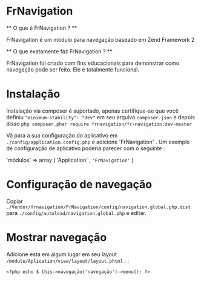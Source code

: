 FrNavigation
=======

** O que é FrNavigation ? **

FrNavigation é um módulo para navegação baseado em Zend Framework 2

** O que exatamente faz FrNavigation ? **

FrNavigation foi criado com fins educacionais para demonstrar como navegação pode ser feito. Ele é totalmente funcional.

Instalação
============

Instalação via composer é suportado, apenas certifique-se que você definiu `"minimum-stability": "dev"`
em seu arquivo `composer.json` e depois disso  `php composer.phar require frnavigation/fr-navigation:dev-master`

Vá para a sua configuração do aplicativo em `./config/application.config.php` e adicione 'FrNavigation' .
Um exemplo de configuração de aplicativo poderia parecer com o seguinte :

'módulos' => array (
    'Application' ,
    `'FrNavigation'`
)

Configuração de navegação
=============

Copiar ` ./Vendor/frnavigation/FrNavigation/config/navigation.global.php.dist ` para
   `./config/autoload/navigation.global.php` e editar.

Mostrar navegação
=============
Adicione esta em algum lugar em seu layout `/módulo/Aplication/view/layout/layout.phtml` . :

`<?php echo $ this->navegação('navegação')->menu(); ?>`
